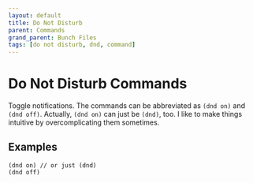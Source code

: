 ```yaml
---
layout: default
title: Do Not Disturb
parent: Commands
grand_parent: Bunch Files
tags: [do not disturb, dnd, command]
---
```

# Do Not Disturb Commands

Toggle notifications. The commands can be abbreviated as `(dnd on)` and `(dnd off)`. Actually, `(dnd on)` can just be `(dnd)`, too. I like to make things intuitive by overcomplicating them sometimes.

## Examples

```bunch
(dnd on) // or just (dnd)
(dnd off)
```
